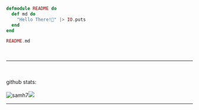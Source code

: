 ```elixir
defmodule README do
  def md do
    "Hello There!👋" |> IO.puts
  end
end

README.md
```
<br><hr><br><br>github stats:<br><br><img src="https://github-readme-stats.vercel.app/api?username=samh7&show_icons=true&theme=gotham" alt="samh7"/>![](https://github-readme-streak-stats.herokuapp.com/?user=samh7&theme=gotham&hide_border=true)<br/><hr> 
